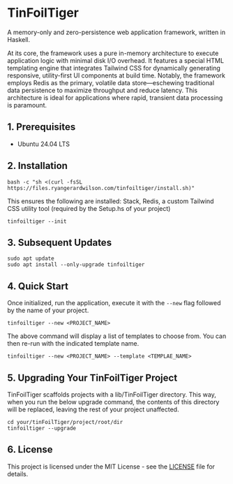 # TinFoilTiger

A memory-only and zero-persistence web application framework, written in Haskell.

At its core, the framework uses a pure in-memory architecture to execute application logic with minimal disk I/O overhead. It features a special HTML templating engine that integrates Tailwind CSS for dynamically generating responsive, utility-first UI components at build time. Notably, the framework employs Redis as the primary, volatile data store—eschewing traditional data persistence to maximize throughput and reduce latency. This architecture is ideal for applications where rapid, transient data processing is paramount.

## 1. Prerequisites

- Ubuntu 24.04 LTS

## 2. Installation

    bash -c "sh <(curl -fsSL https://files.ryangerardwilson.com/tinfoiltiger/install.sh)"

This ensures the following are installed: Stack, Redis, a custom Tailwind CSS utility tool (required by the Setup.hs of your project)

    tinfoiltiger --init

## 3. Subsequent Updates

    sudo apt update
    sudo apt install --only-upgrade tinfoiltiger

## 4. Quick Start

Once initialized, run the application, execute it with the `--new` flag followed by the name of your project.

    tinfoiltiger --new <PROJECT_NAME>

The above command will display a list of templates to choose from. You can then re-run with the indicated template name.

    tinfoiltiger --new <PROJECT_NAME> --template <TEMPLAE_NAME>

## 5. Upgrading Your TinFoilTiger Project

TinFoilTiger scaffolds projects with a lib/TinFoilTiger directory. This way, when you run the below upgrade command, the contents of this directory will be replaced, leaving the rest of your project unaffected.

    cd your/tinFoilTiger/project/root/dir
    tinfoiltiger --upgrade

## 6. License

This project is licensed under the MIT License - see the [LICENSE](LICENSE) file for details.


